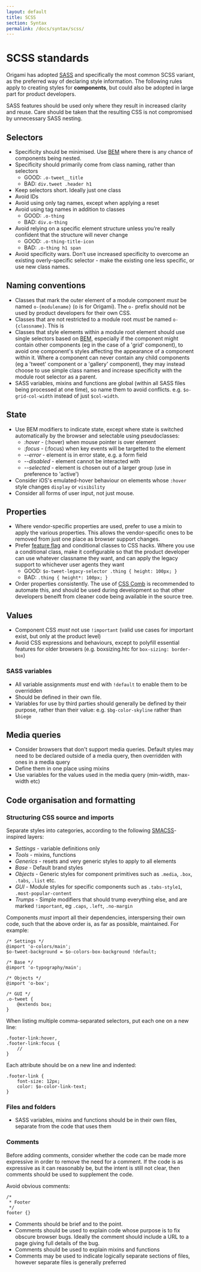 ```yaml
---
layout: default
title: SCSS
section: Syntax
permalink: /docs/syntax/scss/
---
```


# SCSS standards

Origami has adopted [SASS](http://sass-lang.com/) and specifically the most common SCSS variant, as the preferred way of declaring style information.  The following rules apply to creating styles for **components**, but could also be adopted in large part for product developers.

SASS features should be used only where they result in increased clarity and reuse. Care should be taken that the resulting CSS is not compromised by unnecessary SASS nesting.

## Selectors

* Specificity should be minimised. Use [BEM](http://csswizardry.com/2013/01/mindbemding-getting-your-head-round-bem-syntax/) where there is any chance of components being nested.
* Specificity should primarily come from class naming, rather than selectors
	- GOOD: `.o-tweet__title`
	- BAD: `div.tweet .header h1`
* Keep selectors short. Ideally just one class
* Avoid IDs
* Avoid using only tag names, except when applying a reset
* Avoid using tag names in addition to classes
	- GOOD: `.o-thing`
	- BAD: `div.o-thing`
* Avoid relying on a specific element structure unless you’re really confident that the structure will never change
	- GOOD: `.o-thing-title-icon`
	- BAD: `.o-thing h1 span`
* Avoid specificity wars. Don’t use increased specificity to overcome an existing overly-specific selector - make the existing one less specific, or use new class names.

## Naming conventions

* Classes that mark the outer element of a module component *must* be named `o-{modulename}` (o is for Origami).  The `o-` prefix should not be used by product developers for their own CSS.
* Classes that are not restricted to a module root *must* be named `o-{classname}`.  This is
* Classes that style elements within a module root element should use single selectors based on [BEM](http://csswizardry.com/2013/01/mindbemding-getting-your-head-round-bem-syntax/), especially if the component might contain other components (eg in the case of a 'grid' component), to avoid one component's styles affecting the appearance of a component within it.  Where a component can never contain any child components (eg a 'tweet' component or a 'gallery' component), they may instead choose to use simple class names and increase specificity with the module root selector as a parent.
* SASS variables, mixins and functions are global (within all SASS files being processed at one time), so name them to avoid conflicts. e.g. `$o-grid-col-width` instead of just `$col-width`.

## State

* Use BEM modifiers to indicate state, except where state is switched automatically by the browser and selectable using pseudoclasses:
	- *:hover* - (:hover) when mouse pointer is over element
	- *:focus* - (:focus) when key events will be targetted to the element
	- *--error* - element is in error state, e.g. a form field
	- *--disabled* - element cannot be interacted with
	- *--selected* - element is chosen out of a larger group (use in preference to 'active')
* Consider iOS's emulated-hover behaviour on elements whose `:hover` style changes `display` or `visibility`
* Consider all forms of user input, not just mouse.

## Properties

* Where vendor-specific properties are used, prefer to use a mixin to apply the various properties. This allows the vendor-specific ones to be removed from just one place as browser support changes.
* Prefer [feature flag](/ft-origami/docs/syntax/html/) and conditional classes to CSS hacks.  Where you use a conditional class, make it configurable so that the product developer can use whatever classname they want, and can apply the legacy support to whichever user agents they want
	- GOOD: `$o-tweet-legacy-selector .thing { height: 100px; }`
	- BAD: `.thing { height*: 100px; }`
* Order properties consistently. The use of [CSS Comb](http://csscomb.com/) is recommended to automate this, and should be used during development so that other developers beneift from cleaner code being available in the source tree.

## Values

* Component CSS *must* not use `!important` (valid use cases for important exist, but only at the product level)
* Avoid CSS expressions and behaviours, except to polyfill essential features for older browsers (e.g. boxsizing.htc for `box-sizing: border-box`)

### SASS variables

* All variable assignments *must* end with `!default` to enable them to be overridden
* Should be defined in their own file.
* Variables for use by third parties should generally be defined by their purpose, rather than their value: e.g. `$bg-color-skyline` rather than `$biege`

## Media queries

* Consider browsers that don't support media queries. Default styles may need to be declared outside of a media query, then overridden with ones in a media query
* Define them in one place using mixins
* Use variables for the values used in the media query (min-width, max-width etc)


## Code organisation and formatting

### Structuring CSS source and imports

Separate styles into categories, according to the following [SMACSS](http://smacss.com/)-inspired layers:

- *Settings* - variable definitions only
- *Tools* - mixins, functions
- *Generics* - resets and very generic styles to apply to all elements
- *Base* - Default brand styles
- *Objects* - Generic styles for component primitives such as `.media`, `.box`, `.tabs`, `.list` etc.
- *GUI* - Module styles for specific components such as `.tabs-style1`, `.most-popular-content`
- *Trumps* - Simple modifiers that should trump everything else, and are marked `!important`, eg `.caps`, `.left`, `.no-margin`

Components *must* import all their dependencies, interspersing their own code, such that the above order is, as far as possible, maintained. For example:

<?prettify linenums=1?>
	/* Settings */
	@import 'o-colors/main';
	$o-tweet-background = $o-colors-box-background !default;

	/* Base */
	@import 'o-typography/main';

	/* Objects */
	@import 'o-box';

	/* GUI */
	.o-tweet {
		@extends box;
	}

When listing multiple comma-separated selectors, put each one on a new line:

<?prettify linenums=1?>
    .footer-link:hover,
    .footer-link:focus {
        //
    }

Each attribute should be on a new line and indented:

<?prettify linenums=1?>
    .footer-link {
        font-size: 12px;
        color: $o-color-link-text;
    }

### Files and folders

* SASS variables, mixins and functions should be in their own files, separate from the code that uses them

### Comments

Before adding comments, consider whether the code can be made more expressive in order to remove the need for a comment. If the code is as expressive as it can reasonably be, but the intent is still not clear, then comments should be used to supplement the code.

Avoid obvious comments:

    /*
     * Footer
     */
    footer {}

* Comments should be brief and to the point.
* Comments should be used to explain code whose purpose is to fix obscure browser bugs. Ideally the comment should include a URL to a page giving full details of the bug.
* Comments should be used to explain mixins and functions
* Comments may be used to indicate logically separate sections of files, however separate files is generally preferred
